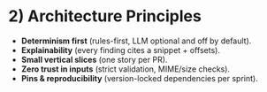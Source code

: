 # 2) Architecture Principles

* **Determinism first** (rules-first, LLM optional and off by default).
* **Explainability** (every finding cites a snippet + offsets).
* **Small vertical slices** (one story per PR).
* **Zero trust in inputs** (strict validation, MIME/size checks).
* **Pins & reproducibility** (version-locked dependencies per sprint).
